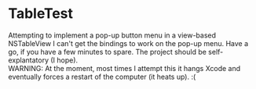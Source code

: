 # TableTest
Attempting to implement a pop-up button menu in a view-based NSTableView
I can't get the bindings to work on the pop-up menu. Have a go, if you have a few minutes to spare.
The project should be self-explantatory (I hope).  
WARNING: At the moment, most times I attempt this it hangs Xcode and eventually forces a restart of the computer (it heats up). :(
